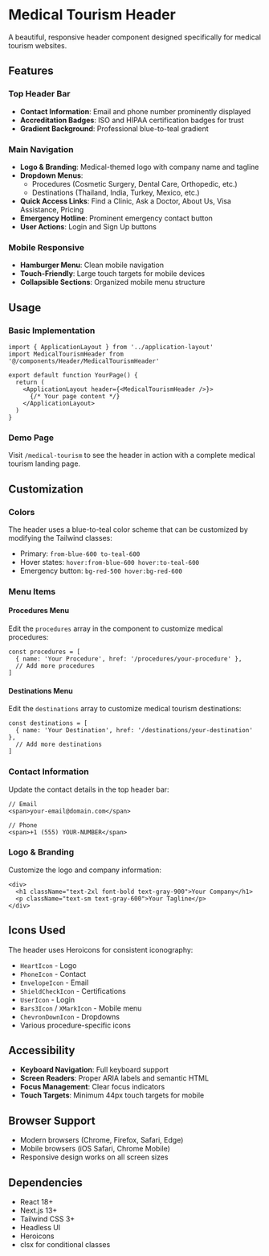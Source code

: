 # Medical Tourism Header

A beautiful, responsive header component designed specifically for medical tourism websites.

## Features

### Top Header Bar
- **Contact Information**: Email and phone number prominently displayed
- **Accreditation Badges**: ISO and HIPAA certification badges for trust
- **Gradient Background**: Professional blue-to-teal gradient

### Main Navigation
- **Logo & Branding**: Medical-themed logo with company name and tagline
- **Dropdown Menus**: 
  - Procedures (Cosmetic Surgery, Dental Care, Orthopedic, etc.)
  - Destinations (Thailand, India, Turkey, Mexico, etc.)
- **Quick Access Links**: Find a Clinic, Ask a Doctor, About Us, Visa Assistance, Pricing
- **Emergency Hotline**: Prominent emergency contact button
- **User Actions**: Login and Sign Up buttons

### Mobile Responsive
- **Hamburger Menu**: Clean mobile navigation
- **Touch-Friendly**: Large touch targets for mobile devices
- **Collapsible Sections**: Organized mobile menu structure

## Usage

### Basic Implementation

```tsx
import { ApplicationLayout } from '../application-layout'
import MedicalTourismHeader from '@/components/Header/MedicalTourismHeader'

export default function YourPage() {
  return (
    <ApplicationLayout header={<MedicalTourismHeader />}>
      {/* Your page content */}
    </ApplicationLayout>
  )
}
```

### Demo Page

Visit `/medical-tourism` to see the header in action with a complete medical tourism landing page.

## Customization

### Colors
The header uses a blue-to-teal color scheme that can be customized by modifying the Tailwind classes:

- Primary: `from-blue-600 to-teal-600`
- Hover states: `hover:from-blue-600 hover:to-teal-600`
- Emergency button: `bg-red-500 hover:bg-red-600`

### Menu Items

#### Procedures Menu
Edit the `procedures` array in the component to customize medical procedures:

```tsx
const procedures = [
  { name: 'Your Procedure', href: '/procedures/your-procedure' },
  // Add more procedures
]
```

#### Destinations Menu
Edit the `destinations` array to customize medical tourism destinations:

```tsx
const destinations = [
  { name: 'Your Destination', href: '/destinations/your-destination' },
  // Add more destinations
]
```

### Contact Information
Update the contact details in the top header bar:

```tsx
// Email
<span>your-email@domain.com</span>

// Phone
<span>+1 (555) YOUR-NUMBER</span>
```

### Logo & Branding
Customize the logo and company information:

```tsx
<div>
  <h1 className="text-2xl font-bold text-gray-900">Your Company</h1>
  <p className="text-sm text-gray-600">Your Tagline</p>
</div>
```

## Icons Used

The header uses Heroicons for consistent iconography:
- `HeartIcon` - Logo
- `PhoneIcon` - Contact
- `EnvelopeIcon` - Email
- `ShieldCheckIcon` - Certifications
- `UserIcon` - Login
- `Bars3Icon` / `XMarkIcon` - Mobile menu
- `ChevronDownIcon` - Dropdowns
- Various procedure-specific icons

## Accessibility

- **Keyboard Navigation**: Full keyboard support
- **Screen Readers**: Proper ARIA labels and semantic HTML
- **Focus Management**: Clear focus indicators
- **Touch Targets**: Minimum 44px touch targets for mobile

## Browser Support

- Modern browsers (Chrome, Firefox, Safari, Edge)
- Mobile browsers (iOS Safari, Chrome Mobile)
- Responsive design works on all screen sizes

## Dependencies

- React 18+
- Next.js 13+
- Tailwind CSS 3+
- Headless UI
- Heroicons
- clsx for conditional classes